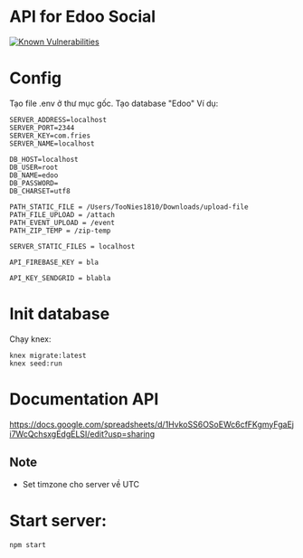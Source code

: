 # API for Edoo Social
[![Known Vulnerabilities](https://snyk.io/test/github/tutv95/hapi/badge.svg)](https://snyk.io/test/github/tutv95/hapi)

# Config

Tạo file .env ở thư mục gốc.
Tạo database "Edoo"
 Ví dụ:

```
SERVER_ADDRESS=localhost
SERVER_PORT=2344
SERVER_KEY=com.fries
SERVER_NAME=localhost

DB_HOST=localhost
DB_USER=root
DB_NAME=edoo
DB_PASSWORD=
DB_CHARSET=utf8

PATH_STATIC_FILE = /Users/TooNies1810/Downloads/upload-file
PATH_FILE_UPLOAD = /attach
PATH_EVENT_UPLOAD = /event
PATH_ZIP_TEMP = /zip-temp

SERVER_STATIC_FILES = localhost

API_FIREBASE_KEY = bla

API_KEY_SENDGRID = blabla
```

# Init database

Chạy knex:
```
knex migrate:latest
knex seed:run
```

# Documentation API

https://docs.google.com/spreadsheets/d/1HvkoSS6OSoEWc6cfFKgmyFgaEji7WcQchsxgEdgELSI/edit?usp=sharing

## Note

- Set timzone cho server về UTC

# Start server:

```
npm start
```
